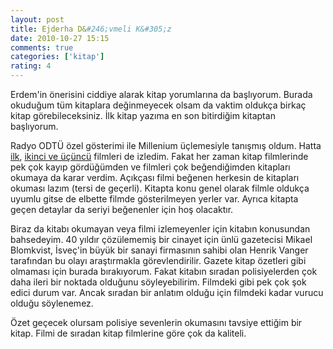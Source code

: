 ```yaml
---
layout: post
title: Ejderha D&#246;vmeli K&#305;z
date: 2010-10-27 15:15
comments: true
categories: ['kitap']
rating: 4
---
```

<script src="http://www.idefix.com/ncsi/productinfo.js" type="text/javascript"></script> <script type="text/javascript">// < ![CDATA[
_getProduct('LX3DM7ITXD6DLXQ8NLAV','81355','http:\/\/www.idefix.com')
// ]]></script>
Erdem'in önerisini ciddiye alarak kitap yorumlarına da başlıyorum. Burada okuduğum tüm kitaplara değinmeyecek olsam da vaktim oldukça birkaç kitap görebileceksiniz. İlk kitap yazıma en son bitirdiğim kitaptan başlıyorum.

Radyo ODTÜ özel gösterimi ile Millenium üçlemesiyle tanışmış oldum. Hatta <a href="http://onurbaykal.com/2010/09/the-girl-with-the-dragon-tattoo/">ilk</a>, <a href="http://onurbaykal.com/2010/09/the-girl-who-played-with-fire-ve-the-girl-who-kicked-the-hornets-nest-millenium-uclemesi/">ikinci ve üçüncü</a> filmleri de izledim. Fakat her zaman kitap filmlerinde pek çok kayıp gördüğümden ve filmleri çok beğendiğimden kitapları okumaya da karar verdim. Açıkçası filmi beğenen herkesin de kitapları okuması lazım (tersi de geçerli). Kitapta konu genel olarak filmle oldukça uyumlu gitse de elbette filmde gösterilmeyen yerler var. Ayrıca kitapta geçen detaylar da seriyi beğenenler için hoş olacaktır.

Biraz da kitabı okumayan veya filmi izlemeyenler için kitabın konusundan bahsedeyim. 40 yıldır çözülememiş bir cinayet için ünlü gazetecisi Mikael Blomkvist, İsveç'in büyük bir sanayi firmasının sahibi olan Henrik Vanger tarafından bu olayı araştırmakla görevlendirilir. Gazete kitap özetleri gibi olmaması için burada bırakıyorum. Fakat kitabın sıradan polisiyelerden çok daha ileri bir noktada olduğunu söyleyebilirim. Filmdeki gibi pek çok şok edici durum var. Ancak sıradan bir anlatım olduğu için filmdeki kadar vurucu olduğu söylenemez.

Özet geçecek olursam polisiye sevenlerin okumasını tavsiye ettiğim bir kitap. Filmi de sıradan kitap filmlerine göre çok da kaliteli.
